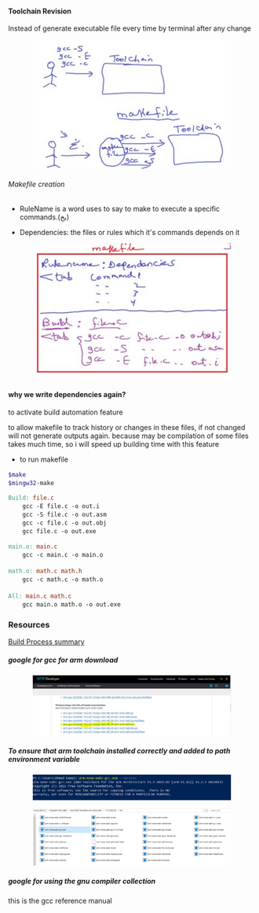 #### Toolchain Revision

Instead of generate executable file every time by terminal after any change

<p align="center">
  <img width="80%" height="50%" src="../imgs/tooling1.JPG">
</p>

###### Makefile creation

- RuleName is a word uses to say to make to execute a specific commands.(بخ)

- Dependencies: the files or rules which it's commands depends on it

<p align="center">
  <img width="80%" height="50%" src="../imgs/tooling2.JPG">
</p>

#### why we write dependencies again?

to activate build automation feature

to allow makefile to track history or changes in these files, if not changed will not generate outputs again.
because may be compilation of some files takes much time, so i will speed up building time with this feature

- to run makefile

```bash
$make
$mingw32-make
```

```makefile
Build: file.c
	gcc -E file.c -o out.i
	gcc -S file.c -o out.asm
	gcc -c file.c -o out.obj
	gcc file.c -o out.exe
```

```makefile
main.o: main.c
	gcc -c main.c -o main.o

math.o: math.c math.h
	gcc -c math.c -o math.o

All: main.c math.c
	gcc main.o math.o -o out.exe
```

### Resources

[Build Process summary](https://github.com/mhomran/build_process?tab=readme-ov-file)

##### google for gcc for arm download

<p align="center">
  <img width="80%" height="50%" src="../imgs/toolchain0.JPG">
</p>

##### To ensure that arm toolchain installed correctly and added to path environment variable

<p align="center">
  <img width="80%" height="50%" src="../imgs/toolchain1.JPG">
</p>

<p align="center">
  <img width="80%" height="50%" src="../imgs/toolchain2.JPG">
</p>

##### google for using the gnu compiler collection

this is the gcc reference manual
